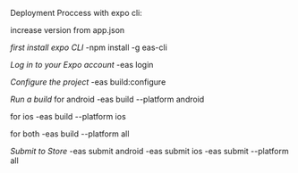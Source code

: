Deployment Proccess with expo cli:

increase version from app.json

_first install expo CLI_
-npm install -g eas-cli

_Log in to your Expo account_
-eas login

_Configure the project_
-eas build:configure

_Run a build_
for android
-eas build --platform android

for ios
-eas build --platform ios

for both
-eas build --platform all

_Submit to Store_
-eas submit android
-eas submit ios
-eas submit --platform all

